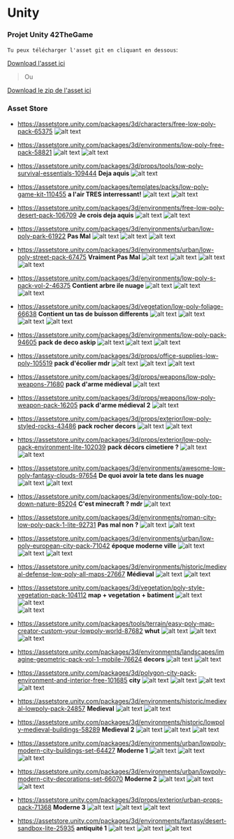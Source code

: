 # Unity
### Projet Unity 42TheGame

`Tu peux télécharger l'asset git en cliquant en dessous`:

[Download l'asset ici](https://github.com/Tolier83/Unity/raw/master/git-unity.unitypackage)

> Ou

[Download le zip de l'asset ici](https://github.com/Tolier83/Unity/raw/master/git-unity.rar)

### Asset Store

  + https://assetstore.unity.com/packages/3d/characters/free-low-poly-pack-65375 
  ![alt text](https://d2ujflorbtfzji.cloudfront.net/package-screenshot/e63d0d23-c297-4f55-ae1e-ef69d802972b_scaled.jpg)

  + https://assetstore.unity.com/packages/3d/environments/low-poly-free-pack-58821
  ![alt text](https://d2ujflorbtfzji.cloudfront.net/package-screenshot/5d2ad731-e6f0-469f-ba67-18daa2e32895_scaled.jpg)
  ![alt text](https://d2ujflorbtfzji.cloudfront.net/package-screenshot/e79c3fa4-a090-4ccd-85f5-c62dc529131d_scaled.jpg)
  
  + https://assetstore.unity.com/packages/3d/props/tools/low-poly-survival-essentials-109444 **Deja aquis**
  ![alt text](https://d2ujflorbtfzji.cloudfront.net/package-screenshot/7d0db806-2669-4dbb-9ed1-bcefd1f45a2c_scaled.jpg)
  
  + https://assetstore.unity.com/packages/templates/packs/low-poly-game-kit-110455 **a l'air TRES interressant!**
  ![alt text](https://d2ujflorbtfzji.cloudfront.net/package-screenshot/07d362bb-7f44-4e10-9375-b9cffa7ac3d5_scaled.jpg)
  ![alt text](https://d2ujflorbtfzji.cloudfront.net/package-screenshot/e8c9e023-a5da-46cd-aae6-f7682be298c8_scaled.jpg)
  
  + https://assetstore.unity.com/packages/3d/environments/free-low-poly-desert-pack-106709 **Je crois deja aquis**
  ![alt text](https://d2ujflorbtfzji.cloudfront.net/package-screenshot/8de153f6-c10c-4826-b815-54b27c1300b6_scaled.jpg)
  ![alt text](https://d2ujflorbtfzji.cloudfront.net/package-screenshot/456f3b03-8d3f-4638-bdb1-b758bb9208ac_scaled.jpg)
  
  + https://assetstore.unity.com/packages/3d/environments/urban/low-poly-park-61922 **Pas Mal**
  ![alt text](https://d2ujflorbtfzji.cloudfront.net/package-screenshot/c1365ea6-4ae9-4913-9ae9-e69bb5ae1186_scaled.jpg)
  ![alt text](https://d2ujflorbtfzji.cloudfront.net/package-screenshot/8465f8b8-3d68-4e09-8a8a-7d68a1552492_scaled.jpg)
  ![alt text](https://d2ujflorbtfzji.cloudfront.net/package-screenshot/fd0ae208-2b76-4f9c-bcae-19ab08f3a761_scaled.jpg)
  
  + https://assetstore.unity.com/packages/3d/environments/urban/low-poly-street-pack-67475 **Vraiment Pas Mal**
  ![alt text](https://d2ujflorbtfzji.cloudfront.net/package-screenshot/139f5de5-7cd6-4e6c-aed4-e897ae5afbd2_scaled.jpg)
  ![alt text](https://d2ujflorbtfzji.cloudfront.net/package-screenshot/9864faa4-4692-4e24-a5ef-9c1b9cbf484e_scaled.jpg)
  ![alt text](https://d2ujflorbtfzji.cloudfront.net/package-screenshot/9d264e0a-04be-4327-9c0d-67240d3f2038_scaled.jpg)
  ![alt text](https://d2ujflorbtfzji.cloudfront.net/package-screenshot/c502f3e3-1d9c-4107-b0b2-a01fc02be1c9_scaled.jpg)
   
   + https://assetstore.unity.com/packages/3d/environments/low-poly-s-pack-vol-2-46375 **Contient arbre ile nuage**
  ![alt text](https://d2ujflorbtfzji.cloudfront.net/package-screenshot/66aad450-3f4e-4d49-9517-60eaa0735039_scaled.jpg)
  ![alt text](https://d2ujflorbtfzji.cloudfront.net/package-screenshot/6b73098b-d23f-4aaf-877e-c4f6351fbdd1_scaled.jpg)
  ![alt text](https://d2ujflorbtfzji.cloudfront.net/package-screenshot/c83401ee-01de-4ebe-a0d4-880715b49b65_scaled.jpg)
   
  + https://assetstore.unity.com/packages/3d/vegetation/low-poly-foliage-66638 **Contient un tas de buisson differents**
  ![alt text](https://d2ujflorbtfzji.cloudfront.net/package-screenshot/191308ba-c079-450b-b62b-81efe5b0e23a_scaled.jpg)
  ![alt text](https://d2ujflorbtfzji.cloudfront.net/package-screenshot/cf8c32ec-5168-4e0e-857b-709688359f8a_scaled.jpg)
  ![alt text](https://d2ujflorbtfzji.cloudfront.net/package-screenshot/8e59710d-6384-49b5-8f01-c54ea1744906_scaled.jpg)
  ![alt text](https://d2ujflorbtfzji.cloudfront.net/package-screenshot/b4ce8e1f-3c38-4d56-92eb-cc4702c731ea_scaled.jpg)
  
  + https://assetstore.unity.com/packages/3d/environments/low-poly-pack-94605 **pack de deco askip**
  ![alt text](https://d2ujflorbtfzji.cloudfront.net/package-screenshot/bd3f3afb-8fde-42d5-87a3-3b9ba010cb57_scaled.jpg)
  ![alt text](https://d2ujflorbtfzji.cloudfront.net/package-screenshot/b5238c7b-2bb5-4b3f-98bf-ad1edd7fd249_scaled.jpg)
  ![alt text](https://d2ujflorbtfzji.cloudfront.net/package-screenshot/1b63f449-2a94-48ab-8224-b174a36148b4_scaled.jpg)
  
  + https://assetstore.unity.com/packages/3d/props/office-supplies-low-poly-105519 **pack d'écolier mdr**
  ![alt text](https://d2ujflorbtfzji.cloudfront.net/key-image/99a30a5e-45c6-49f5-99ca-3430fc680cbd.jpg)
  ![alt text](https://d2ujflorbtfzji.cloudfront.net/package-screenshot/5732ffc2-512e-4f21-88a1-48b856dfc764_scaled.jpg)
  ![alt text](https://d2ujflorbtfzji.cloudfront.net/package-screenshot/8c489bbb-a214-41d7-ac0f-3a27c7749e6b_scaled.jpg)
  
  + https://assetstore.unity.com/packages/3d/props/weapons/low-poly-weapons-71680 **pack d'arme médieval**
  ![alt text](https://d2ujflorbtfzji.cloudfront.net/package-screenshot/70a065f7-ee79-469c-865b-ac1746bff708_scaled.jpg)
  
  + https://assetstore.unity.com/packages/3d/props/weapons/low-poly-weapon-pack-16205 **pack d'arme médieval 2**
  ![alt text](https://d2ujflorbtfzji.cloudfront.net/package-screenshot/1ad9f4a5-11f4-4508-87b9-a99657ed2a64_scaled.jpg)
  
  + https://assetstore.unity.com/packages/3d/props/exterior/low-poly-styled-rocks-43486 **pack rocher decors**
  ![alt text](https://d2ujflorbtfzji.cloudfront.net/package-screenshot/abd90057-c5e4-4ebb-a960-25cf947b8a6a_scaled.jpg)
  ![alt text](https://d2ujflorbtfzji.cloudfront.net/package-screenshot/949b41aa-ac94-431a-b467-cf3f3dafce06_scaled.jpg)
   
  + https://assetstore.unity.com/packages/3d/props/exterior/low-poly-pack-environment-lite-102039 **pack décors cimetiere ?**
  ![alt text](https://d2ujflorbtfzji.cloudfront.net/package-screenshot/131e6bed-b647-49b1-a4dd-131128de81b1_scaled.jpg)
  ![alt text](https://d2ujflorbtfzji.cloudfront.net/package-screenshot/f6bc4797-8c85-46d8-a425-22be400d8178_scaled.jpg)
   
   + https://assetstore.unity.com/packages/3d/environments/awesome-low-poly-fantasy-clouds-97654 **De quoi avoir la tete dans les nuage**
  ![alt text](https://d2ujflorbtfzji.cloudfront.net/package-screenshot/1a7bd2ff-2900-497c-b803-9d904259d456_scaled.jpg)
  ![alt text](https://d2ujflorbtfzji.cloudfront.net/package-screenshot/81aad9e3-1a41-4465-a69d-0dc6ba742071_scaled.jpg)
   
   + https://assetstore.unity.com/packages/3d/environments/low-poly-top-down-nature-85204 **C'est minecraft ? mdr**
  ![alt text](https://d2ujflorbtfzji.cloudfront.net/package-screenshot/ca41c267-d7a8-45b5-ab83-433dab48fdf1_scaled.jpg)
   
  + https://assetstore.unity.com/packages/3d/environments/roman-city-low-poly-pack-1-lite-92731 **Pas mal non ?**
  ![alt text](https://d2ujflorbtfzji.cloudfront.net/package-screenshot/a5605f0c-ef99-4ae6-9b58-e6011f6b94dd_scaled.jpg)
  ![alt text](https://d2ujflorbtfzji.cloudfront.net/package-screenshot/32b35791-bd3e-4307-b827-4022ff95a8be_scaled.jpg)
   
  + https://assetstore.unity.com/packages/3d/environments/urban/low-poly-european-city-pack-71042 **époque moderne ville**
  ![alt text](https://d2ujflorbtfzji.cloudfront.net/package-screenshot/03ca2863-9650-4df1-8721-8fed7d68c62b_scaled.jpg)
  ![alt text](https://d2ujflorbtfzji.cloudfront.net/package-screenshot/f9fac7ee-3a95-407b-8416-43aca9f2f785_scaled.jpg)
  ![alt text](https://d2ujflorbtfzji.cloudfront.net/package-screenshot/47177198-0b58-4e1c-b4be-5c022f874eeb_scaled.jpg)
   
  + https://assetstore.unity.com/packages/3d/environments/historic/medieval-defense-low-poly-all-maps-27667 **Médieval**
  ![alt text](https://d2ujflorbtfzji.cloudfront.net/package-screenshot/d1b7f4a7-1274-403b-9e8d-09387e375e86_scaled.jpg)
  ![alt text](https://d2ujflorbtfzji.cloudfront.net/package-screenshot/6c7df8f0-e6f5-414a-b0e9-cd24171b412a_scaled.jpg)
   
  + https://assetstore.unity.com/packages/3d/vegetation/poly-style-vegetation-pack-104112 **map + vegetation + batiment**
  ![alt text](https://d2ujflorbtfzji.cloudfront.net/package-screenshot/3cc39665-68c4-4657-8bb5-62916da4c1c4_scaled.jpg)
  ![alt text](https://d2ujflorbtfzji.cloudfront.net/package-screenshot/19031d15-c1f5-4786-ae13-8dc650906924_scaled.jpg)   
  ![alt text](https://d2ujflorbtfzji.cloudfront.net/package-screenshot/58555690-329c-49f5-b4c2-a4dac2298ed6_scaled.jpg) 
   
  + https://assetstore.unity.com/packages/tools/terrain/easy-poly-map-creator-custom-your-lowpoly-world-87682 **whut**
  ![alt text](https://d2ujflorbtfzji.cloudfront.net/package-screenshot/677663eb-51b4-493a-b2a8-74e914021587_scaled.jpg)
  ![alt text](https://d2ujflorbtfzji.cloudfront.net/package-screenshot/e80ebd3d-2c42-4afc-8ba9-d2fa74cb064e_scaled.jpg)   
  ![alt text](https://d2ujflorbtfzji.cloudfront.net/key-image/269ee3e7-6edb-40d6-b390-2434c158eaac.jpg)   
   
  + https://assetstore.unity.com/packages/3d/environments/landscapes/imagine-geometric-pack-vol-1-mobile-76624 **decors**
  ![alt text](https://d2ujflorbtfzji.cloudfront.net/package-screenshot/2db2f2f3-961e-4bb9-8b44-403a4fd431b9_scaled.jpg)
  ![alt text](https://d2ujflorbtfzji.cloudfront.net/package-screenshot/85056d8f-4b7a-41ff-9d5c-e74a9edcf3da_scaled.jpg)  
  
   + https://assetstore.unity.com/packages/3d/polygon-city-pack-environment-and-interior-free-101685 **city**
  ![alt text](https://d2ujflorbtfzji.cloudfront.net/package-screenshot/5110ec7a-3fcc-4a0a-b44f-cd8af4c4aa0a_scaled.jpg)
  ![alt text](https://d2ujflorbtfzji.cloudfront.net/package-screenshot/252e04e6-6b80-4cbf-8853-c1ca62d20f3f_scaled.jpg) 
  ![alt text](https://d2ujflorbtfzji.cloudfront.net/package-screenshot/c9577919-1b1f-4b19-9b7d-31d188f992bc_scaled.jpg)
  ![alt text](https://d2ujflorbtfzji.cloudfront.net/package-screenshot/78dcbb56-0c25-425a-97c4-27fa6000f9e8_scaled.jpg)
  
  + https://assetstore.unity.com/packages/3d/environments/historic/medieval-lowpoly-pack-24857 **Medieval**
  ![alt text](https://d2ujflorbtfzji.cloudfront.net/package-screenshot/ab1650d6-91af-44a4-9534-cd598d76f877_scaled.jpg)
  ![alt text](https://d2ujflorbtfzji.cloudfront.net/package-screenshot/96fe3e67-5c69-48dc-8f27-0dabb2985879_scaled.jpg) 
  
  + https://assetstore.unity.com/packages/3d/environments/historic/lowpoly-medieval-buildings-58289 **Medieval 2**
  ![alt text](https://d2ujflorbtfzji.cloudfront.net/package-screenshot/dc0d62dc-3fc8-4bc8-91f9-b0654d6e3601_scaled.jpg)
  ![alt text](https://d2ujflorbtfzji.cloudfront.net/package-screenshot/8bb38372-1e27-4eac-b9d7-58acd5eca23a_scaled.jpg) 
  ![alt text](https://d2ujflorbtfzji.cloudfront.net/package-screenshot/0331465f-b260-4f42-b138-ed323a45d0b4_scaled.jpg)
  
  + https://assetstore.unity.com/packages/3d/environments/urban/lowpoly-modern-city-buildings-set-64427 **Moderne 1**
  ![alt text](https://d2ujflorbtfzji.cloudfront.net/key-image/82299765-d45a-4899-98e6-e3f0b6e66840.jpg)
  ![alt text](https://d2ujflorbtfzji.cloudfront.net/package-screenshot/eb447c82-ee67-41ec-85d6-30ddeb21e28b_scaled.jpg) 
  ![alt text](https://d2ujflorbtfzji.cloudfront.net/package-screenshot/2c979d26-eedf-46da-a970-98e81b0ea272_scaled.jpg)
   
  + https://assetstore.unity.com/packages/3d/environments/urban/lowpoly-modern-city-decorations-set-66070 **Moderne 2**
  ![alt text](https://d2ujflorbtfzji.cloudfront.net/key-image/0f0fbed1-a605-4208-80be-da59e6b8da66.jpg)
  ![alt text](https://d2ujflorbtfzji.cloudfront.net/package-screenshot/11c2a894-303d-466d-9b8c-e3573dafadcb_scaled.jpg) 
  ![alt text](https://d2ujflorbtfzji.cloudfront.net/package-screenshot/90f902ba-d9e4-458b-bbb8-bebd232982d1_scaled.jpg)
  
  + https://assetstore.unity.com/packages/3d/props/exterior/urban-props-pack-71368 **Moderne 3**
  ![alt text](https://d2ujflorbtfzji.cloudfront.net/key-image/f4f276d3-b549-4d22-97e5-5221d7ae109c.jpg)
  ![alt text](https://d2ujflorbtfzji.cloudfront.net/package-screenshot/90e3ef3b-989d-4ab0-9858-58c04a425d28_scaled.jpg) 
  ![alt text](https://d2ujflorbtfzji.cloudfront.net/package-screenshot/a2eda30d-a0fa-413b-9b7e-70bff801d6e4_scaled.jpg)
  
  + https://assetstore.unity.com/packages/3d/environments/fantasy/desert-sandbox-lite-25935 **antiquité 1**
  ![alt text](https://d2ujflorbtfzji.cloudfront.net/key-image/f94d4039-6fe6-4b50-b93b-2fa45e31df74.jpg)
  ![alt text](https://d2ujflorbtfzji.cloudfront.net/package-screenshot/761c1b5f-51c7-4748-92a8-9ae9ec9b887e_scaled.jpg) 
  ![alt text](https://d2ujflorbtfzji.cloudfront.net/package-screenshot/5bf5264a-0a10-4c1f-b966-bdc801a1a342_scaled.jpg)
  
  
  
  
  
